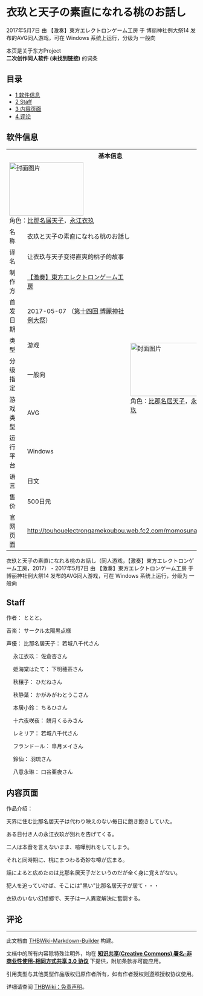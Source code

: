 # 衣玖と天子の素直になれる桃のお話し

<!-- source html: G:\repos\THBWiki-Markdown-Builder\THBWikiMarkdown\Temp\main\d\da\ns0%3A%E8%A1%A3%E7%8E%96%E3%81%A8%E5%A4%A9%E5%AD%90%E3%81%AE%E7%B4%A0%E7%9B%B4%E3%81%AB%E3%81%AA%E3%82%8C%E3%82%8B%E6%A1%83%E3%81%AE%E3%81%8A%E8%A9%B1%E3%81%97.html -->

2017年5月7日 由 【激奏】東方エレクトロンゲーム工房 于 博丽神社例大祭14 发布的AVG同人游戏，可在 Windows 系统上运行，分级为 一般向

本页是关于东方Project  
 **二次创作同人软件 (未找到链接)** 的词条

## 目录

- [1 软件信息](#软件信息)
- [2 Staff](#Staff)
- [3 内容页面](#内容页面)
- [4 评论](#评论)





## 软件信息

<table><tbody><tr><th colspan="3">基本信息</th></tr><tr><td class="cover-artwork-mobile" colspan="2"><a href="./文件-衣玖と天子の素直になれる桃のお話し封面.png.md" class="image" title="封面图片"><img alt="封面图片" src="https://upload.thwiki.cc/thumb/d/db/%E8%A1%A3%E7%8E%96%E3%81%A8%E5%A4%A9%E5%AD%90%E3%81%AE%E7%B4%A0%E7%9B%B4%E3%81%AB%E3%81%AA%E3%82%8C%E3%82%8B%E6%A1%83%E3%81%AE%E3%81%8A%E8%A9%B1%E3%81%97%E5%B0%81%E9%9D%A2.png/196px-%E8%A1%A3%E7%8E%96%E3%81%A8%E5%A4%A9%E5%AD%90%E3%81%AE%E7%B4%A0%E7%9B%B4%E3%81%AB%E3%81%AA%E3%82%8C%E3%82%8B%E6%A1%83%E3%81%AE%E3%81%8A%E8%A9%B1%E3%81%97%E5%B0%81%E9%9D%A2.png" decoding="async" loading="lazy" width="196" height="141" srcset="https://upload.thwiki.cc/thumb/d/db/%E8%A1%A3%E7%8E%96%E3%81%A8%E5%A4%A9%E5%AD%90%E3%81%AE%E7%B4%A0%E7%9B%B4%E3%81%AB%E3%81%AA%E3%82%8C%E3%82%8B%E6%A1%83%E3%81%AE%E3%81%8A%E8%A9%B1%E3%81%97%E5%B0%81%E9%9D%A2.png/294px-%E8%A1%A3%E7%8E%96%E3%81%A8%E5%A4%A9%E5%AD%90%E3%81%AE%E7%B4%A0%E7%9B%B4%E3%81%AB%E3%81%AA%E3%82%8C%E3%82%8B%E6%A1%83%E3%81%AE%E3%81%8A%E8%A9%B1%E3%81%97%E5%B0%81%E9%9D%A2.png 1.5x, https://upload.thwiki.cc/thumb/d/db/%E8%A1%A3%E7%8E%96%E3%81%A8%E5%A4%A9%E5%AD%90%E3%81%AE%E7%B4%A0%E7%9B%B4%E3%81%AB%E3%81%AA%E3%82%8C%E3%82%8B%E6%A1%83%E3%81%AE%E3%81%8A%E8%A9%B1%E3%81%97%E5%B0%81%E9%9D%A2.png/392px-%E8%A1%A3%E7%8E%96%E3%81%A8%E5%A4%A9%E5%AD%90%E3%81%AE%E7%B4%A0%E7%9B%B4%E3%81%AB%E3%81%AA%E3%82%8C%E3%82%8B%E6%A1%83%E3%81%AE%E3%81%8A%E8%A9%B1%E3%81%97%E5%B0%81%E9%9D%A2.png 2x" data-file-width="800" data-file-height="576"></a><div class="cover-char">角色：<a href="./比那名居天子.md" title="比那名居天子">比那名居天子</a>，<a href="./永江衣玖.md" title="永江衣玖">永江衣玖</a></div></td>
</tr><tr><td class="label">名称</td><td colspan="2"> 衣玖と天子の素直になれる桃のお話し </td></tr><tr><td class="label">译名</td><td colspan="2"> 让衣玖与天子变得直爽的桃子的故事 </td></tr><tr><td class="label">制作方</td><td><a href="/index.php?title=%E3%80%90%E6%BF%80%E5%A5%8F%E3%80%91%E6%9D%B1%E6%96%B9%E3%82%A8%E3%83%AC%E3%82%AF%E3%83%88%E3%83%AD%E3%83%B3%E3%82%B2%E3%83%BC%E3%83%A0%E5%B7%A5%E6%88%BF&amp;action=edit&amp;redlink=1" class="new" title="【激奏】東方エレクトロンゲーム工房（页面不存在）">【激奏】東方エレクトロンゲーム工房</a></td><td class="cover-artwork" rowspan="7" style="min-width:196px;"><a href="./文件-衣玖と天子の素直になれる桃のお話し封面.png.md" class="image" title="封面图片"><img alt="封面图片" src="https://upload.thwiki.cc/thumb/d/db/%E8%A1%A3%E7%8E%96%E3%81%A8%E5%A4%A9%E5%AD%90%E3%81%AE%E7%B4%A0%E7%9B%B4%E3%81%AB%E3%81%AA%E3%82%8C%E3%82%8B%E6%A1%83%E3%81%AE%E3%81%8A%E8%A9%B1%E3%81%97%E5%B0%81%E9%9D%A2.png/196px-%E8%A1%A3%E7%8E%96%E3%81%A8%E5%A4%A9%E5%AD%90%E3%81%AE%E7%B4%A0%E7%9B%B4%E3%81%AB%E3%81%AA%E3%82%8C%E3%82%8B%E6%A1%83%E3%81%AE%E3%81%8A%E8%A9%B1%E3%81%97%E5%B0%81%E9%9D%A2.png" decoding="async" loading="lazy" width="196" height="141" srcset="https://upload.thwiki.cc/thumb/d/db/%E8%A1%A3%E7%8E%96%E3%81%A8%E5%A4%A9%E5%AD%90%E3%81%AE%E7%B4%A0%E7%9B%B4%E3%81%AB%E3%81%AA%E3%82%8C%E3%82%8B%E6%A1%83%E3%81%AE%E3%81%8A%E8%A9%B1%E3%81%97%E5%B0%81%E9%9D%A2.png/294px-%E8%A1%A3%E7%8E%96%E3%81%A8%E5%A4%A9%E5%AD%90%E3%81%AE%E7%B4%A0%E7%9B%B4%E3%81%AB%E3%81%AA%E3%82%8C%E3%82%8B%E6%A1%83%E3%81%AE%E3%81%8A%E8%A9%B1%E3%81%97%E5%B0%81%E9%9D%A2.png 1.5x, https://upload.thwiki.cc/thumb/d/db/%E8%A1%A3%E7%8E%96%E3%81%A8%E5%A4%A9%E5%AD%90%E3%81%AE%E7%B4%A0%E7%9B%B4%E3%81%AB%E3%81%AA%E3%82%8C%E3%82%8B%E6%A1%83%E3%81%AE%E3%81%8A%E8%A9%B1%E3%81%97%E5%B0%81%E9%9D%A2.png/392px-%E8%A1%A3%E7%8E%96%E3%81%A8%E5%A4%A9%E5%AD%90%E3%81%AE%E7%B4%A0%E7%9B%B4%E3%81%AB%E3%81%AA%E3%82%8C%E3%82%8B%E6%A1%83%E3%81%AE%E3%81%8A%E8%A9%B1%E3%81%97%E5%B0%81%E9%9D%A2.png 2x" data-file-width="800" data-file-height="576"></a><div class="cover-char">角色：<a href="./比那名居天子.md" title="比那名居天子">比那名居天子</a>，<a href="./永江衣玖.md" title="永江衣玖">永江衣玖</a></div></td>
</tr><tr><td class="label">首发日期</td><td>2017-05-07&#160;（<a href="/展会作品列表?e=%E5%8D%9A%E4%B8%BD%E7%A5%9E%E7%A4%BE%E4%BE%8B%E5%A4%A7%E7%A5%AD%2314">第十四回 博麗神社例大祭</a>）</td></tr><tr><td class="label">类型</td><td>游戏</td></tr><tr><td class="label">分级指定</td><td>一般向</td></tr><tr><td class="label">游戏类型</td><td>AVG</td></tr><tr><td class="label">运行平台</td><td>Windows</td></tr><tr><td class="label">语言</td><td>日文</td></tr><tr><td class="label">售价</td><td>500日元</td></tr>
<tr><td class="label">官网页面</td><td colspan="2"><a rel="nofollow" class="external free" href="http://touhouelectrongamekoubou.web.fc2.com/momosuna.html">http://touhouelectrongamekoubou.web.fc2.com/momosuna.html</a></td></tr></tbody></table>

衣玖と天子の素直になれる桃のお話し（同人游戏，【激奏】東方エレクトロンゲーム工房，2017） - 2017年5月7日 由 【激奏】東方エレクトロンゲーム工房 于 博丽神社例大祭14 发布的AVG同人游戏，可在 Windows 系统上运行，分级为 一般向

## Staff

  
作者：  ととと。  

音楽：	サークル太陽黒点様  

声優：	比那名居天子：	若城八千代さん	  

　	永江衣玖：	佐倉杏さん	  

　	姫海棠はたて：	下明穂茶さん	  

　	秋穣子：	ひだねさん	  

　	秋静葉：	かがみがわとうこさん	  

　	本居小鈴：	ちるひさん	  

　	十六夜咲夜：	餅月くるみさん	  

　	レミリア：	若城八千代さん	  

　	フランドール：	皐月メイさん	  

　	鈴仙：	羽琉さん	  

　	八意永琳：	口谷亜夜さん
  



## 内容页面
  
作品介绍：
  


  
天界に住む比那名居天子は代わり映えのない毎日に飽き飽きしていた。  

ある日付き人の永江衣玖が別れを告げてくる。  

二人は本音を言えないまま、喧嘩別れをしてしまう。  

それと同時期に、桃にまつわる奇妙な噂が広まる。  

話によると広めたのは比那名居天子だというのだが全く身に覚えがない。  

犯人を追っていけば、そこには"黒い"比那名居天子が居て・・・  

衣玖のいない幻想郷で、天子は一人異変解決に奮闘する。
  



## 评论




---

此文档由 [THBWiki-Markdown-Builder](https://github.com/Delsin-Yu/THBWiki-Markdown-Builder) 构建。

文档中的所有内容除特殊注明外，均在 [**知识共享(Creative Commons) 署名-非商业性使用-相同方式共享 3.0 协议**](https://creativecommons.org/licenses/by-sa/3.0/deed.zh-hans) 下提供，附加条款亦可能应用。

引用类型与其他类型作品版权归原作者所有，如有作者授权则遵照授权协议使用。

详细请查阅 [THBWiki：免责声明](https://thbwiki.cc/THBWiki:%E5%85%8D%E8%B4%A3%E5%A3%B0%E6%98%8E)。

